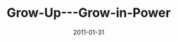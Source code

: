 ---
layout: music 
title: "Grow-Up---Grow-in-Power"
series: "Grow Up"
date: 2011-01-31 
description: "Brian Tome talks about what the Bible describes as \"walking in the Spirit\" and how it is instrumental to growth."
audio: "http://s3.amazonaws.com/crossroadsaudiomessages/growup05.mp3"
audio-duration: "39:07"
src: "http://www.crossroads.net/players/media/mediumHz/GrowUp_190x110.jpg"
---